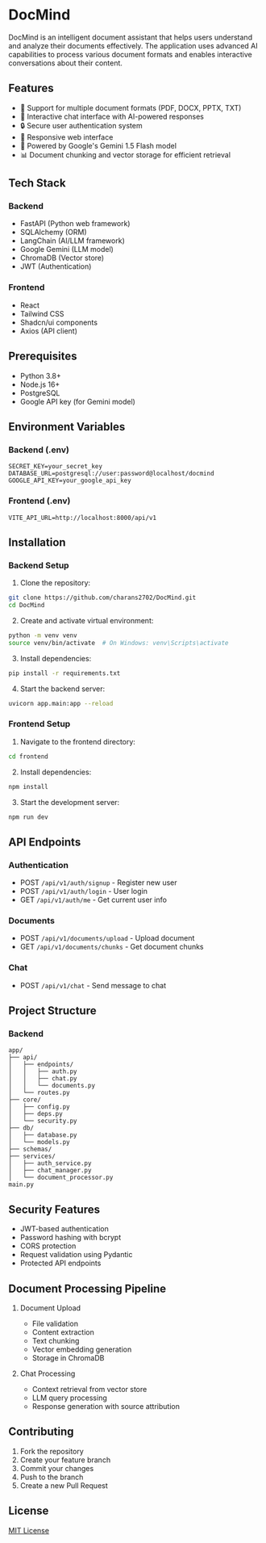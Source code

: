 # DocMind

DocMind is an intelligent document assistant that helps users understand and analyze their documents effectively. The application uses advanced AI capabilities to process various document formats and enables interactive conversations about their content.

## Features

- 📄 Support for multiple document formats (PDF, DOCX, PPTX, TXT)
- 💬 Interactive chat interface with AI-powered responses
- 🔒 Secure user authentication system
- 📱 Responsive web interface
- 🤖 Powered by Google's Gemini 1.5 Flash model
- 📊 Document chunking and vector storage for efficient retrieval

## Tech Stack

### Backend
- FastAPI (Python web framework)
- SQLAlchemy (ORM)
- LangChain (AI/LLM framework)
- Google Gemini (LLM model)
- ChromaDB (Vector store)
- JWT (Authentication)

### Frontend
- React
- Tailwind CSS
- Shadcn/ui components
- Axios (API client)

## Prerequisites

- Python 3.8+
- Node.js 16+
- PostgreSQL
- Google API key (for Gemini model)

## Environment Variables

### Backend (.env)
```env
SECRET_KEY=your_secret_key
DATABASE_URL=postgresql://user:password@localhost/docmind
GOOGLE_API_KEY=your_google_api_key
```

### Frontend (.env)
```env
VITE_API_URL=http://localhost:8000/api/v1
```

## Installation

### Backend Setup

1. Clone the repository:
```bash
git clone https://github.com/charans2702/DocMind.git
cd DocMind
```

2. Create and activate virtual environment:
```bash
python -m venv venv
source venv/bin/activate  # On Windows: venv\Scripts\activate
```

3. Install dependencies:
```bash
pip install -r requirements.txt
```

4. Start the backend server:
```bash
uvicorn app.main:app --reload
```

### Frontend Setup

1. Navigate to the frontend directory:
```bash
cd frontend
```

2. Install dependencies:
```bash
npm install
```

3. Start the development server:
```bash
npm run dev
```

## API Endpoints

### Authentication
- POST `/api/v1/auth/signup` - Register new user
- POST `/api/v1/auth/login` - User login
- GET `/api/v1/auth/me` - Get current user info

### Documents
- POST `/api/v1/documents/upload` - Upload document
- GET `/api/v1/documents/chunks` - Get document chunks

### Chat
- POST `/api/v1/chat` - Send message to chat

## Project Structure

### Backend
```
app/
├── api/
│   ├── endpoints/
│   │   ├── auth.py
│   │   ├── chat.py
│   │   └── documents.py
│   └── routes.py
├── core/
│   ├── config.py
│   ├── deps.py
│   └── security.py
├── db/
│   ├── database.py
│   └── models.py
├── schemas/
├── services/
│   ├── auth_service.py
│   ├── chat_manager.py
│   └── document_processor.py
main.py
```


## Security Features

- JWT-based authentication
- Password hashing with bcrypt
- CORS protection
- Request validation using Pydantic
- Protected API endpoints

## Document Processing Pipeline

1. Document Upload
   - File validation
   - Content extraction
   - Text chunking
   - Vector embedding generation
   - Storage in ChromaDB

2. Chat Processing
   - Context retrieval from vector store
   - LLM query processing
   - Response generation with source attribution

## Contributing

1. Fork the repository
2. Create your feature branch
3. Commit your changes
4. Push to the branch
5. Create a new Pull Request

## License

[MIT License](LICENSE)
